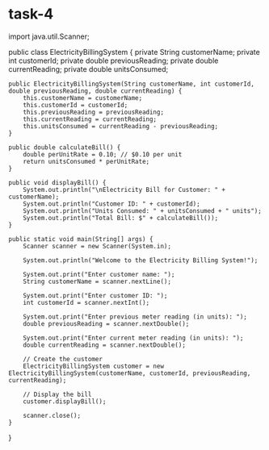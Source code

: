# task-4
import java.util.Scanner;

public class ElectricityBillingSystem {
    private String customerName;
    private int customerId;
    private double previousReading;
    private double currentReading;
    private double unitsConsumed;

    public ElectricityBillingSystem(String customerName, int customerId, double previousReading, double currentReading) {
        this.customerName = customerName;
        this.customerId = customerId;
        this.previousReading = previousReading;
        this.currentReading = currentReading;
        this.unitsConsumed = currentReading - previousReading;
    }

    public double calculateBill() {
        double perUnitRate = 0.10; // $0.10 per unit
        return unitsConsumed * perUnitRate;
    }

    public void displayBill() {
        System.out.println("\nElectricity Bill for Customer: " + customerName);
        System.out.println("Customer ID: " + customerId);
        System.out.println("Units Consumed: " + unitsConsumed + " units");
        System.out.println("Total Bill: $" + calculateBill());
    }

    public static void main(String[] args) {
        Scanner scanner = new Scanner(System.in);

        System.out.println("Welcome to the Electricity Billing System!");

        System.out.print("Enter customer name: ");
        String customerName = scanner.nextLine();

        System.out.print("Enter customer ID: ");
        int customerId = scanner.nextInt();

        System.out.print("Enter previous meter reading (in units): ");
        double previousReading = scanner.nextDouble();

        System.out.print("Enter current meter reading (in units): ");
        double currentReading = scanner.nextDouble();

        // Create the customer
        ElectricityBillingSystem customer = new ElectricityBillingSystem(customerName, customerId, previousReading, currentReading);

        // Display the bill
        customer.displayBill();

        scanner.close();
    }
}
